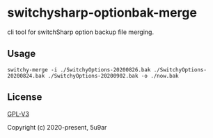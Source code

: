 # switchysharp-optionbak-merge
cli tool for switchSharp option backup file merging.

## Usage

```
switchy-merge -i ./SwitchyOptions-20200826.bak ./SwitchyOptions-20200824.bak ./SwitchyOptions-20200902.bak -o ./now.bak
```

## License

[GPL-V3](http://www.gnu.org/licenses/)

Copyright (c) 2020-present, 5u9ar

